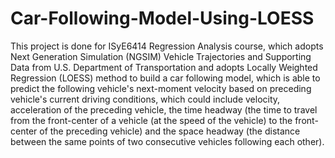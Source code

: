 # Car-Following-Model-Using-LOESS
This project is done for ISyE6414 Regression Analysis course, which adopts Next Generation Simulation (NGSIM) Vehicle Trajectories and Supporting Data from U.S. Department of Transportation and adopts Locally Weighted Regression (LOESS) method to build a car following model, which is able to predict the following vehicle's next-moment velocity based on preceding vehicle's current driving conditions, which could include velocity, acceleration of the preceding vehicle, the time headway (the time to travel from the front-center of a vehicle (at the speed of the vehicle) to the front-center of the preceding vehicle) and the space headway (the distance between the same points of two consecutive vehicles following each other).
